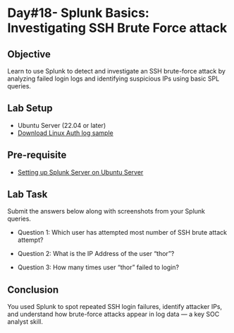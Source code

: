 # Day#18- Splunk Basics: Investigating SSH Brute Force attack

## Objective
Learn to use Splunk to detect and investigate an SSH brute-force attack by analyzing failed login logs and identifying suspicious IPs using basic SPL queries.

## Lab Setup
- Ubuntu Server (22.04 or later)
- [Download Linux Auth log sample]()
  
## Pre-requisite
- [Setting up Splunk Server on Ubuntu Server]()

## Lab Task
Submit the answers below along with screenshots from your Splunk queries.

- Question 1: Which user has attempted most number of SSH brute attack attempt?

- Question 2: What is the IP Address of the user “thor”?

- Question 3: How many times user “thor” failed to login?

## Conclusion
You used Splunk to spot repeated SSH login failures, identify attacker IPs, and understand how brute-force attacks appear in log data — a key SOC analyst skill.
